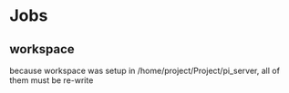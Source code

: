 # Jobs

## workspace

because workspace was setup in /home/project/Project/pi_server, all of them must be re-write
